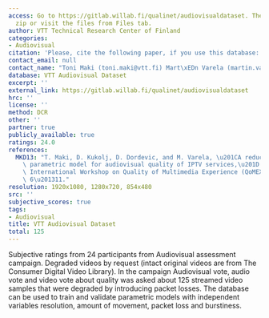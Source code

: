 ```yaml
---
access: Go to https://gitlab.willab.fi/qualinet/audiovisualdataset. Then select Download
  zip or visit the files from Files tab.
author: VTT Technical Research Center of Finland
categories:
- Audiovisual
citation: 'Please, cite the following paper, if you use this database: [MKD13]'
contact_email: null
contact_name: "Toni Maki (toni.maki@vtt.fi) Mart\xEDn Varela (martin.varela@vtt.fi)"
database: VTT Audiovisual Dataset
excerpt: ''
external_link: https://gitlab.willab.fi/qualinet/audiovisualdataset
hrc: ''
license: ''
method: DCR
other: ''
partner: true
publicly_available: true
ratings: 24.0
references:
  MKD13: "T. Maki, D. Kukolj, D. Dordevic, and M. Varela, \u201CA reduced-reference\
    \ parametric model for audiovisual quality of IPTV services,\u201D in 2013 Fifth\
    \ International Workshop on Quality of Multimedia Experience (QoMEX), 2013, pp.\
    \ 6\u201311."
resolution: 1920x1080, 1280x720, 854x480
src: ''
subjective_scores: true
tags:
- Audiovisual
title: VTT Audiovisual Dataset
total: 125
---
```


Subjective ratings from 24 participants from Audiovisual assessment campaign. Degraded videos by request (intact original videos are from The Consumer Digital Video Library). In the campaign Audiovisual vote, audio vote and video vote about quality was asked about 125 streamed video samples that were degraded by introducing packet losses. The database can be used to train and validate parametric models with independent variables resolution, amount of movement, packet loss and burstiness.